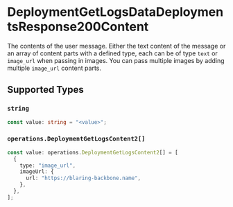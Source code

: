 # DeploymentGetLogsDataDeploymentsResponse200Content

The contents of the user message. Either the text content of the message or an array of content parts with a defined type, each can be of type `text` or `image_url` when passing in images. You can pass multiple images by adding multiple `image_url` content parts. 


## Supported Types

### `string`

```typescript
const value: string = "<value>";
```

### `operations.DeploymentGetLogsContent2[]`

```typescript
const value: operations.DeploymentGetLogsContent2[] = [
  {
    type: "image_url",
    imageUrl: {
      url: "https://blaring-backbone.name",
    },
  },
];
```

